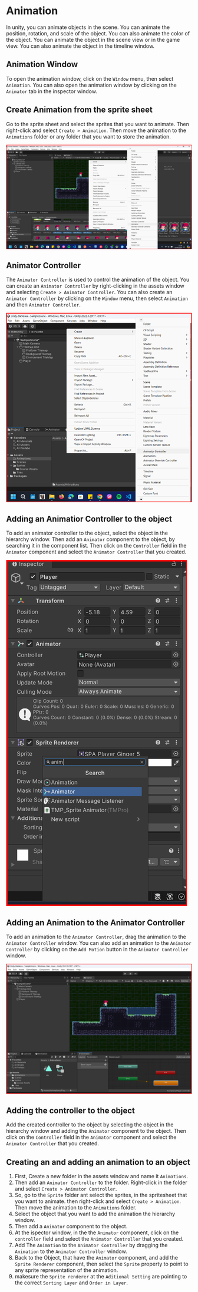 # Animation

In unity, you can animate objects in the scene. You can animate the position, rotation, and scale of the object. You can also animate the color of the object. You can animate the object in the scene view or in the game view. You can also animate the object in the timeline window.

## Animation Window

To open the animation window, click on the `Window` menu, then select `Animation`. You can also open the animation window by clicking on the `Animator` tab in the inspector window.


## Create Animation from the sprite sheet

Go to the sprite sheet and select the sprites that you want to animate. Then right-click and select `Create > Animation`. Then move the animation to the `Animations` folder or any folder that you want to store the animation. 

![Create Animation](./assets/create_animation.png)

## Animator Controller

The `Animator Controller` is used to control the animation of the object. You can create an `Animator Controller` by right-clicking in the assets window and selecting `Create > Animator Controller`. You can also create an `Animator Controller` by clicking on the `Window` menu, then select `Animation` and then `Animator Controller`.

![Animator Controller](./assets/animator_controller.png)

## Adding an Animatior Controller to the object

To add an animator controller to the object, select the object in the hierarchy window. Then add an `Animator` component to the object, by searching it in the component list. Then click on the `Controller` field in the `Animator` component and select the `Animator Controller` that you created.

![Add Animator Controller](./assets/animator_component.png)

## Adding an Animation to the Animator Controller

To add an animation to the `Animator Controller`, drag the animation to the `Animator Controller` window. You can also add an animation to the `Animator Controller` by clicking on the `Add Motion` button in the `Animator Controller` window.


![Add Animation](./assets/add_animation_to_controller.png)


## Adding the controller to the object

Add the created controller to the object by selecting the object in the hierarchy window and adding the `Animator` component to the object. Then click on the `Controller` field in the `Animator` component and select the `Animator Controller` that you created.

## Creating an and adding an animation to an object

 1. First, Create a new folder in the assets window and name it `Animations`.
 2. Then add an `Animator Controller` to the folder. Right-click in the folder and select `Create > Animator Controller`.
 3. So, go to the `Sprite` folder ant select the sprites, in the spritesheet that you want to animate. then right-click and select `Create > Animation`. Then move the animation to the `Animations` folder.
 4. Select the object that you want to add the animation the hierarchy window. 
 5. Then add a `Animator` component to the object.
 6. At the ispector window, in the the `Animator` component, click on the `controller` field and select the `Animator Controller` that you created.
 7. Add The `Animation` to the `Animator Controller` by dragging the `Animation` to the `Animator Controller` window.
 8. Back to the Object, that have the `Animator` component, and add the  `Sprite Renderer` component, then select the `Sprite` property to point to any sprite representation of the animation.
 9. makesure the `Sprite renderer` at the `Aditional Setting` are pointing to the correct `Sorting Layer` and `Order in Layer`.
   


